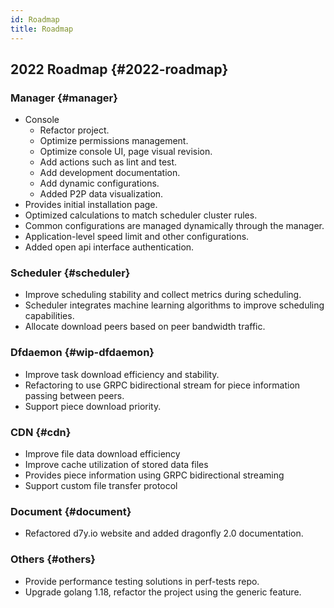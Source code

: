 ```yaml
---
id: Roadmap
title: Roadmap
---
```


## 2022 Roadmap {#2022-roadmap}

### Manager {#manager}

- Console
  - Refactor project.
  - Optimize permissions management.
  - Optimize console UI, page visual revision.
  - Add actions such as lint and test.
  - Add development documentation.
  - Add dynamic configurations.
  - Added P2P data visualization.
- Provides initial installation page.
- Optimized calculations to match scheduler cluster rules.
- Common configurations are managed dynamically through the manager.
- Application-level speed limit and other configurations.
- Added open api interface authentication.

### Scheduler {#scheduler}

- Improve scheduling stability and collect metrics during scheduling.
- Scheduler integrates machine learning algorithms to improve scheduling capabilities.
- Allocate download peers based on peer bandwidth traffic.

### Dfdaemon {#wip-dfdaemon}

- Improve task download efficiency and stability.
- Refactoring to use GRPC bidirectional stream for piece information passing between peers.
- Support piece download priority.

### CDN {#cdn}

- Improve file data download efficiency
- Improve cache utilization of stored data files
- Provides piece information using GRPC bidirectional streaming
- Support custom file transfer protocol

### Document {#document}

- Refactored d7y.io website and added dragonfly 2.0 documentation.

### Others {#others}

- Provide performance testing solutions in perf-tests repo.
- Upgrade golang 1.18, refactor the project using the generic feature.
